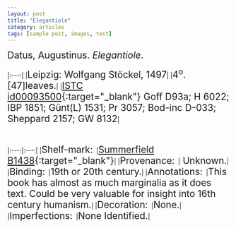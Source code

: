 ```yaml
---
layout: post
title: "Elegantiole"
category: articles
tags: [sample post, images, test]
---
```

<span style="font-size:1.5em;">Datus, Augustinus. *Elegantiole*.</span>

|:---:|
|<span style="font-size:1.5em;">Leipzig: Wolfgang Stöckel, 1497</span>|
|<span style="font-size:1.5em;">4<sup>o</sup>. [47]leaves.</span>|
|<span style="font-size:1.5em;">[ISTC 	id00093500](http://istc.bl.uk/search/search.html?operation=record&rsid=226873&q=115){:target="_blank"}&nbsp;Goff D93a; H 6022; IBP 1851; Günt(L) 1531; Pr 3057; Bod-inc D-033; Sheppard 2157; GW 8132</span>|

&nbsp;

|:---:|:---:|
|<span style="font-size:1.5em;">Shelf-mark:</span>&nbsp;&nbsp;|<span style="font-size:1.5em;">[Summerfield B1438](http://catalog.lib.ku.edu/cgi-bin/Pwebrecon.cgi?v1=147&ti=126,147&PID=kMaBsKcp5uMyPBGZ-J_IFJUKVzw&SEQ=20151208175924&SID=3){:target="_blank"}</span>|
|<span style="font-size:1.5em;">Provenance:</span>&nbsp;&nbsp;|<span style="font-size:1.5em;"> Unknown.</span>|
|<span style="font-size:1.5em;">Binding:</span>&nbsp;&nbsp;|<span style="font-size:1.5em;">19th or 20th century.</span>|
|<span style="font-size:1.5em;">Annotations:</span>&nbsp;&nbsp;|<span style="font-size:1.5em;">This book has almost as much marginalia as it does text. Could be very valuable for insight into 16th century humanism.</span>|
|<span style="font-size:1.5em;">Decoration:</span>&nbsp;&nbsp;|<span style="font-size:1.5em;">None.</span>|
|<span style="font-size:1.5em;">Imperfections:</span>&nbsp;&nbsp;|<span style="font-size:1.5em;">None Identified.</span>|​